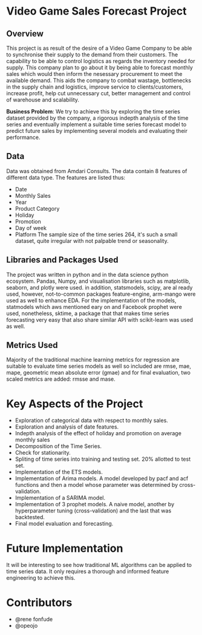 # Video Game Sales Forecast Project

## Overview
This project is as result of the desire of a Video Game Company to be able to synchronise their supply to the demand from their customers.
The capability to be able to control logistics as regards the inventory needed for supply. This company plan to go about it by being able to forecast monthly sales which would then inform 
the nesessary procurement to meet the available demand. This aids the company to combat wastage, bottlenecks in the supply chain and logistics, improve service to clients/customers, increase 
profit, help cut unnecessary cut, better management and control of warehouse and scalability.

**Business Problem**:
We try to achieve this by exploring the time series dataset provided by the company, a rigorous indepth analysis of the time series and eventually implement a suitable time series forecast model to 
predict future sales by implementing several models and evaluating their performance.


## Data
Data was obtained from Amdari Consults. The data contain 8 features of different data type. The features are listed thus:
- Date
- Monthly Sales
- Year
- Product Category
- Holiday
- Promotion
- Day of week
- Platform
The sample size of the time series 264, it's such a small dataset, quite irregular with not palpable trend or seasonality.

## Libraries and Packages Used
The project was written in python and in the data science python ecosystem. Pandas, Numpy,  and visualisation libraries such as matplotlib, seaborn, and plotly were used. in addition, statsmodels, scipy, 
are al ready used, however, not-to-common packages feature-engine, arm-mango were used as well to enhance EDA.
For the implementation of the models, statmodels which aws mentioned eary on and Facebook prophet were used, nonetheless, sktime, a package that that makes time series forecasting very easy 
that also share similar API with scikit-learn was used as well.

## Metrics Used
Majority of the traditional machine learning metrics for regression are suitable to evaluate time series models as well so included are rmse, mae, mape, geometric mean absolute error (gmae) and for 
final evaluation, two scaled metrics are added: rmsse and mase.

# Key Aspects of the Project
- Exploration of categorical data with respect to monthly sales.
- Exploration and analysis of date features.
- Indepth analysis of the effect of holiday and promotion on average monthly sales
- Decomposition of the Time Series.
- Check for stationarity.
- Spliting of time series into training and testing set. 20% allotted to test set.
- Implementation of the ETS models.
- Implementation of Arima models. A model developed by pacf and acf functions and then a model whose parameter was determined by cross-validation.
- Implementation of a SARIMA model.
- Implementation of 3 prophet models. A naive model, another by hyperparameter tuning (cross-validation) and the last that was backtested.
- Final model evaluation and forecasting.

# Future Implementation
It will be interesting to see how traditional ML algorithms can be applied to time series data. It only requires a thorough and informed feature engineering to achieve this.

# Contributors
- @rene fonfude
- @opeojo
